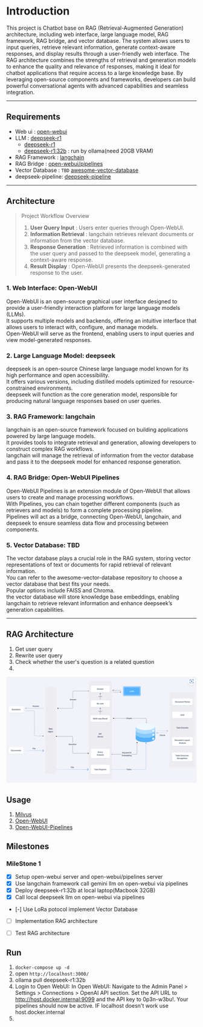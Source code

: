 # Introduction
This project is Chatbot base on RAG (Retrieval-Augmented Generation) architecture, including web interface, large language model, RAG framework, RAG bridge, and vector database.
The system allows users to input queries, retrieve relevant information, generate context-aware responses, and display results through a user-friendly web interface. The RAG architecture combines the strengths of retrieval and generation models to enhance the quality and relevance of responses, making it ideal for chatbot applications that require access to a large knowledge base. By leveraging open-source components and frameworks, developers can build powerful conversational agents with advanced capabilities and seamless integration.

---
## Requirements
- Web ui          : [open-webui](https://github.com/open-webui/open-webui) 
- LLM             : [deepseek-r1](https://www.deepseek.com/)
    - [deepseek-r1](https://www.deepseek.com/)
    - [deepseek-r1:32b](https://ollama.com/library/deepseek-r1:32b/blobs/6150cb382311) : run by ollama(need 20GB VRAM)
- RAG Framework   : [langchain](https://github.com/langchain-ai/langchain) 
- RAG Bridge      : [open-webui/pipelines](https://github.com/open-webui/pipelines)
- Vector Database : `TBD` [awesome-vector-database](https://github.com/mileszim/awesome-vector-database) 
- deepseek-pipeline: [deepseek-pipeline](https://github.com/aporb/webui-extentions) 
---

## Architecture
> Project Workflow Overview
> 1. **User Query Input**      : Users enter queries through Open-WebUI.
> 2. **Information Retrieval** : langchain retrieves relevant documents or information from the vector database.
> 3. **Response Generation**   : Retrieved information is combined with the user query and passed to the deepseek model, generating a context-aware response.
> 4. **Result Display**        : Open-WebUI presents the deepseek-generated response to the user.

### 1. Web Interface: Open-WebUI  
Open-WebUI is an open-source graphical user interface designed to provide a user-friendly interaction platform for large language models (LLMs).  
It supports multiple models and backends, offering an intuitive interface that allows users to interact with, configure, and manage models.  
Open-WebUI will serve as the frontend, enabling users to input queries and view model-generated responses.  

### 2. Large Language Model: deepseek  
deepseek is an open-source Chinese large language model known for its high performance and open accessibility.  
It offers various versions, including distilled models optimized for resource-constrained environments.  
deepseek will function as the core generation model, responsible for producing natural language responses based on user queries.  

### 3. RAG Framework: langchain  
langchain is an open-source framework focused on building applications powered by large language models.  
It provides tools to integrate retrieval and generation, allowing developers to construct complex RAG workflows.  
langchain will manage the retrieval of information from the vector database and pass it to the deepseek model for enhanced response generation.  

### 4. RAG Bridge: Open-WebUI Pipelines  
Open-WebUI Pipelines is an extension module of Open-WebUI that allows users to create and manage processing workflows.  
With Pipelines, you can chain together different components (such as retrievers and models) to form a complete processing pipeline.  
Pipelines will act as a bridge, connecting Open-WebUI, langchain, and deepseek to ensure seamless data flow and processing between components.  

### 5. Vector Database: TBD  
The vector database plays a crucial role in the RAG system, storing vector representations of text or documents for rapid retrieval of relevant information.  
You can refer to the awesome-vector-database repository to choose a vector database that best fits your needs.  
Popular options include FAISS and Chroma.  
the vector database will store knowledge base embeddings, enabling langchain to retrieve relevant information and enhance deepseek’s generation capabilities.  

---
## RAG Architecture
1. Get user query
2. Rewrite user query
3. Check whether the user's question is a related question
4. 

![image](./screenshot/rag_architecture.png)

## Usage
1. [Milvus](http://localhost:9091/webui) 
2. [Open-WebUI](http://localhost:3000/)
3. [Open-WebUI-Pipelines](http://localhost:9099/)



## Milestones
### MileStone 1
- [x] Setup open-webui server and open-webui/pipelines server
- [x] Use langchain framework call gemini llm on open-webui via pipelines
- [x] Deploy deepseek-r1:32b at local laptop(Macbook 32GB)
- [x] Call local deepseek llm on open-webui via pipelines
- [-] Use LoRa potocol implement Vector Database
- [ ] Implementation RAG architecture
- [ ] Test RAG architecture




## Run
1. `docker-compose up -d`
2. open `http://localhost:3000/`
3. ollama pull deepseek-r1:32b
3. Login to Open WebUI:
    In Open WebUI: Navigate to the Admin Panel > Settings > Connections > OpenAI API section.
    Set the API URL to http://host.docker.internal:9099 and the API key to 0p3n-w3bu!. Your pipelines should now be active. IF localhost doesn't work use host.docker.internal
4. 

